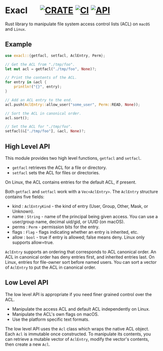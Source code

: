 # Exacl &emsp; [![CRATE]][crates] [![CI]][actions] [![API]][docs]

[CRATE]: https://img.shields.io/crates/v/exacl
[crates]: https://crates.io/crates/exacl
[CI]: https://github.com/byllyfish/exacl/workflows/CI/badge.svg
[actions]: https://github.com/byllyfish/exacl/actions?query=branch%3Amain
[API]: https://docs.rs/exacl/badge.svg
[docs]: https://docs.rs/exacl

Rust library to manipulate file system access control lists (ACL) on `macOS` and `Linux`.

## Example

```rust
use exacl::{getfacl, setfacl, AclEntry, Perm};

// Get the ACL from "./tmp/foo".
let mut acl = getfacl("./tmp/foo", None)?;

// Print the contents of the ACL.
for entry in &acl {
    println!("{}", entry);
}

// Add an ACL entry to the end.
acl.push(AclEntry::allow_user("some_user", Perm::READ, None));

// Sort the ACL in canonical order.
acl.sort();

// Set the ACL for "./tmp/foo".
setfacl(&["./tmp/foo"], &acl, None)?;
```

## High Level API

This module provides two high level functions, `getfacl` and `setfacl`.

- `getfacl` retrieves the ACL for a file or directory.
- `setfacl` sets the ACL for files or directories.

On Linux, the ACL contains entries for the default ACL, if present.

Both `getfacl` and `setfacl` work with a `Vec<AclEntry>`. The
`AclEntry` structure contains five fields:

- kind : `AclEntryKind` - the kind of entry (User, Group, Other, Mask,
    or Unknown).
- name : `String` - name of the principal being given access. You can
    use a user/group name, decimal uid/gid, or UUID (on macOS).
- perms : `Perm` - permission bits for the entry.
- flags : `Flag` - flags indicating whether an entry is inherited, etc.
- allow : `bool` - true if entry is allowed; false means deny. Linux only
    supports allow=true.

`AclEntry` supports an ordering that corresponds to ACL canonical order. An
ACL in canonical order has deny entries first, and inherited entries last.
On Linux, entries for file-owner sort before named users. You can sort a
vector of `AclEntry` to put the ACL in canonical order.

## Low Level API

The low level API is appropriate if you need finer grained control over
the ACL.

- Manipulate the access ACL and default ACL independently on Linux.
- Manipulate the ACL's own flags on macOS.
- Use the platform specific text formats.

The low level API uses the `Acl` class which wraps the native ACL object.
Each `Acl` is immutable once constructed. To manipulate its contents, you
can retrieve a mutable vector of `AclEntry`, modify the vector's contents,
then create a new `Acl`.
